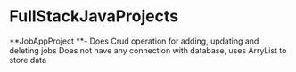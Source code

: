 # FullStackJavaProjects

**JobAppProject **- 
  Does Crud operation for adding, updating and deleting jobs
  Does not have any connection with database, uses ArryList to store data



